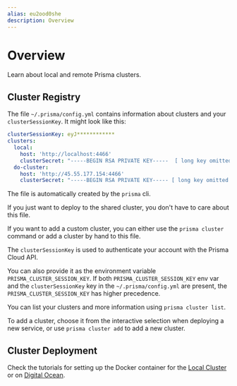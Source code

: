 ```yaml
---
alias: eu2ood0she
description: Overview
---
```


# Overview

Learn about local and remote Prisma clusters.

## Cluster Registry

The file `~/.prisma/config.yml` contains information about clusters and your `clusterSessionKey`. It might look like this:

```yml
clusterSessionKey: eyJ************
clusters:
  local:
    host: 'http://localhost:4466'
    clusterSecret: "-----BEGIN RSA PRIVATE KEY-----  [ long key omitted ] -----END RSA PRIVATE KEY-----\r\n"
  do-cluster:
    host: 'http://45.55.177.154:4466'
    clusterSecret: "-----BEGIN RSA PRIVATE KEY----- [ long key omitted ] -----END RSA PRIVATE KEY-----\r\n"
```

The file is automatically created by the `prisma` cli.

If you just want to deploy to the shared cluster, you don't have to care about this file.

If you want to add a custom cluster, you can either use the `prisma cluster` command or add a cluster by hand to this file.

The `clusterSessionKey` is used to authenticate your account with the Prisma Cloud API.

You can also provide it as the environment variable `PRISMA_CLUSTER_SESSION_KEY`.
If both `PRISMA_CLUSTER_SESSION_KEY` env var  and the `clusterSessionKey` key in the `~/.prisma/config.yml` are present, the `PRISMA_CLUSTER_SESSION_KEY` has higher precedence.

You can list your clusters and more information using `prisma cluster list`.

To add a cluster, choose it from the interactive selection when deploying a new service, or use `prisma cluster add` to add a new cluster.

## Cluster Deployment

Check the tutorials for setting up the Docker container for the [Local Cluster](meemaesh3k) or on [Digital Ocean](!alias-texoo9aemu).
